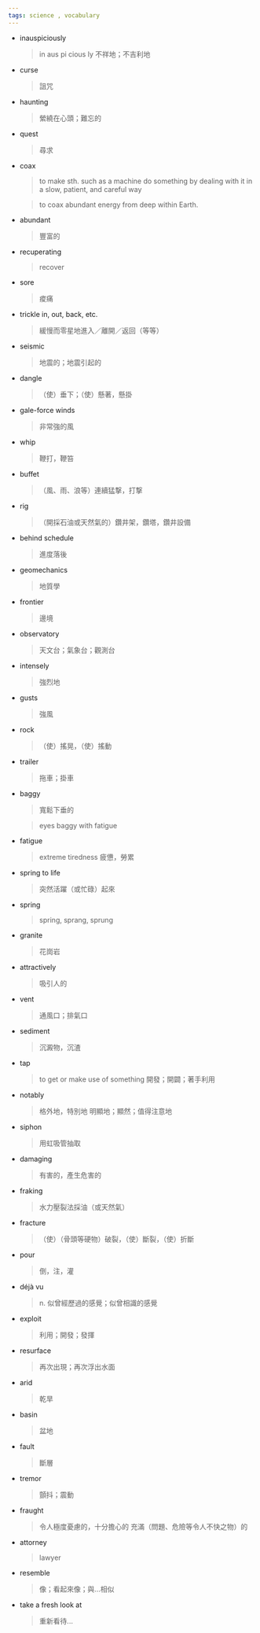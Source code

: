 ```yaml
---
tags: science , vocabulary
---
```

- inauspiciously
    > in aus pi cious ly
    > 不祥地；不吉利地
- curse
    > 詛咒
- haunting
    > 縈繞在心頭；難忘的
- quest
    > 尋求
- coax
    > to make sth. such as a machine do something by dealing with it in a slow, patient, and careful way
    
    > to coax abundant energy from deep within Earth.
- abundant
    > 豐富的
- recuperating
    > recover 
- sore 
    > 痠痛
- trickle in, out, back, etc.
    > 緩慢而零星地進入／離開／返回（等等）
- seismic
    > 地震的；地震引起的
- dangle
    > （使）垂下；（使）懸著，懸掛
- gale-force winds
    > 非常強的風
- whip
    > 鞭打，鞭笞
- buffet
    > （風、雨、浪等）連續猛撃，打撃
- rig
    > （開採石油或天然氣的）鑽井架，鑽塔，鑽井設備
- behind schedule
    > 進度落後
- geomechanics
    > 地質學
- frontier
    > 邊境
- observatory
    > 天文台；氣象台；觀測台
- intensely
    > 強烈地
- gusts
    > 強風
- rock
    > （使）搖晃，（使）搖動
- trailer 
    > 拖車；掛車
- baggy 
    > 寬鬆下垂的
    
    > eyes baggy with fatigue
- fatigue
    > extreme tiredness
    > 疲憊，勞累
- spring to life
    > 突然活躍（或忙碌）起來
- spring
    > spring, sprang, sprung
- granite
    > 花崗岩
- attractively
    > 吸引人的
- vent
    > 通風口；排氣口
- sediment
    > 沉澱物，沉渣
- tap
    > to get or make use of something
    > 開發；開闢；著手利用
- notably
    > 格外地，特別地
    > 明顯地；顯然；值得注意地
- siphon
    > 用虹吸管抽取
- damaging
    > 有害的，產生危害的
- fraking
    > 水力壓裂法採油（或天然氣）
- fracture
    > （使）（骨頭等硬物）破裂，（使）斷裂，（使）折斷
- pour
    > 倒，注，灌 
- déjà vu
    > n. 似曾經歷過的感覺；似曾相識的感覺
- exploit
    > 利用；開發；發揮
- resurface
    > 再次出現；再次浮出水面
- arid
    > 乾旱
- basin
    > 盆地
- fault
    > 斷層
- tremor
    > 顫抖；震動
- fraught
    > 令人極度憂慮的，十分擔心的
    > 充滿（問題、危險等令人不快之物）的
- attorney
    > lawyer
- resemble
    > 像；看起來像；與…相似
- take a fresh look at
    > 重新看待...
